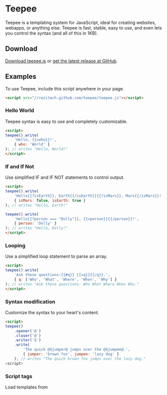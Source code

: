 # Teepee

Teepee is a templating system for JavaScript, ideal for creating websites, webapps, or anything else. Teepee is fast, stable, easy to use, and even lets you control the syntax (and all of this in 1KB).


## Download

[Download teepee.js][teepee.js] or [get the latest release at GitHub][github].


## Examples

To use Teepee, include this script anywhere in your page.

```html
<script src="//rezitech.github.com/teepee/teepee.js"></script>
```

### Hello World

Teepee syntax is easy to use and completely customizable.

```html
<script>
teepee().write(
	'Hello, {{=who}}!',
	{ who: 'World' }
); // writes "Hello, World!"
</script>
```

### If and If Not

Use simplified IF and IF NOT statements to control output.

```html
<script>
teepee().write(
	'Hello{{?isEarth}}, Earth{{/isEarth}}{{?isMars}}, Mars{{/isMars}}!',
	{ isMars: false, isEarth: true }
); // writes "Hello, Earth!"

teepee().write(
	'Hello{{?person === "Dolly"}}, {{=person}}{{/person}}!',
	{ person: 'Dolly' }
); // writes "Hello, Dolly!"
</script>
```


### Looping

Use a simplified loop statement to parse an array.

```html
<script>
teepee().write(
	'Ask these questions:{{#q}} {{=q}}{{/q}}.',
	{ q: ['Who', 'What', 'Where', 'When', 'Why'] }
); // writes "Ask these questions: Who What Where When Why."
</script>
```


### Syntax modification

Customize the syntax to your heart's content.

```html
<script>
teepee()
	.opener('@')
	.closer('@')
	.writer('$')
	.write(
		'The quick @$jumper@ jumps over the @$jumpee@.',
		{ jumper: 'brown fox', jumpee: 'lazy dog' }
	); // writes "The quick brown fox jumps over the lazy dog."
<script>
```

### Script tags

Load templates from <script> elements.

```html
<script id="demo-template" type="text/html">
<h1>
	{{=pageTitle}}
</h1>
<p>
	{{=pageDescription}}
</p>
</script>

<script>
tplObject = {
	pageTitle: 'My Website',
	pageDescription: 'Hello and welcome to my awesome website.'
};

teepee()
	.tplById('demo-template') // sets the template string by the element where id="demo-template"
	.use(tplObject) // sets the use object as tplObject
	.write(); // writes the rendered template
</script>
```

Load external templates from <script> elements using the src attribute. Create templates for HTML, CSS, or anything else.

```html
<script src="example-external_script_tags.tpl.html" id="demo-html" type="text/html">
<!-- Contents of "example-external_script_tags.tpl.html" -->
<h1>
	{{=pageTitle}}
</h1>
<nav>
	<ul>
		{{#pageNavigation}}
			<li>
				<a href="{{=pageNavigation.href}}">{{=pageNavigation.title}}</a>
			</li>
		{{/pageNavigation}}
	</ul>
</nav>
</script>

<script src="example-external_script_tags.tpl.css" id="demo-css" type="text/css">
/* Contents of "example-external_script_tags.tpl.css" */
body {
	background: {{=pageBackgroundColor}};
	color: {{=pageTextColor}};
}
a {
	color: {{=pageTextColor}};
	text-decoration: none;
}
</script>

<script>
tplObject = {
	pageTitle: 'My HTML5 Website',
	pageNavigation: [
		{ href: '#uno', title: 'One' },
		{ href: '#dos', title: 'Two' },
		{ href: '#tres', title: 'Three' },
		{ href: '#cuatro', title: 'Four' },
		{ href: '#cinco', title: 'Five' },
	],
	pageBackgroundColor: '#444',
	pageTextColor: '#FFF'
};

teepee()
	.use(tplObject) // sets the use object as tplObject
	.tplById('demo-css', false) // synchronously sets the template string by the element where id="demo-css"
	.css() // appends the rendered template as a style element to the document
	.tplById('demo-html', false) // synchronously sets the template string by the element where id="demo-html"
	.write(); // writes the rendered template
</script>
```

## Features

Teepee is pumped up with features to allow you to start developing immediately.

### Creating a new instance

A new instance of teepee is created by calling the Teepee function.

```javscript
var tpA = teepee(); // an independent instance of teepee
var tpB = teepee(); // another independent instance of teepee
```

### opener

Sets the opening character(s) of Teepee code and returns the instance of Teepee. If nothing is passed, the current opening character(s) are returned.

```javscript
tp.opener; // returns the current opening character(s)
tp.opener( '@' ); // sets the opening character as "@"
tp.render( 'Hello, @=who}}!', { who: 'World' } ); // renders "Hello, World!"
```

### closer

Sets the closing character(s) of Teepee code and returns the instance of Teepee. If nothing is passed, the current closing character(s) are returned.

```javscript
tp.closer; // returns the current closing character(s)
tp.closer( '@' ); // sets the closing character as "~"
tp.render( 'Hello, {{=who@!', { who: 'World' } ); // renders "Hello, World!"
```

### printer

Sets the character(s) used to print and returns the instance of Teepee. If nothing is passed, the current printing character(s) are returned.

```javscript
tp.printer; // returns the current printing character(s)
tp.printer( '~' ); // sets the printing character as "~"
tp.render( 'Hello, {{~who}}!', { who: 'World' } ); // renders "Hello, World!"
```

### iffer

Sets the character(s) used to begin an IF statement and returns the instance of Teepee. If nothing is passed, the current IF character(s) are returned.

```javscript
tp.closer; // returns the current IF character(s)
tp.iffer( '^' ); // sets the IF character as "^"
tp.render( 'Hello, {{^isWorld}}World{{/isWorld}}!', { isWorld: true } ); // renders "Hello, World!"
```

### notter

Sets the character(s) used to begin an IF NOT statement and returns the instance of Teepee. If nothing is passed, the current IF NOT character(s) are returned.

```javscript
tp.closer; // returns the current IF NOT character(s)
tp.notter( '^' ); // sets the IF NOT character as "^"
tp.render( 'Hello, {{^isWorld}}World{{/isWorld}}!', { isWorld: true } ); // renders "Hello!"
```

### looper

Sets the character(s) used to begin a FOR statement and returns the instance of Teepee. If nothing is passed, the current FOR character(s) are returned.

```javscript
tp.closer; // returns the current FOR character(s)
tp.notter( '@' ); // sets the FOR character as "@"
tp.render( 'Hello,{{@planets}} {{=planets}}{{/planets}}!', { planets: ['Venus', 'Earth', 'Mars'] } ); // renders "Hello, Venus Earth Mars!"
```

### ender

Sets the character(s) used to end an IF/IF NOT/LOOP statement and returns the instance of Teepee. If nothing is passed, the current IF/IF NOT/LOOP ending character(s) are returned.

```javscript
tp.ender; // returns the current IF/IF NOT/LOOP ending character(s)
tp.ender( '$' ); // sets the IF/IF NOT/LOOP ending character as "$"
tp.render( 'Hello, {{?isWorld}}World{{$isWorld}}!', { isWorld: true } ); // renders "Hello, World!"
```

### tpl

Sets the template string and returns the instance of Teepee. If nothing is passed, the current template string is returned.

```javscript
tp.tpl(); // returns the current template string
tp.tpl( 'Hello {{=who}}' ); // sets the template string as "Hello {{=who}}"
```

### tplById

Sets the template string based on an element's content and returns the instance of Teepee. If the element has a src attribute, the src file (which must reside on the same domain) will be used and may also be loaded asynchronously or synchronously.

```javscript
tp.tplById('tpl-html-foo'); // asynchronously sets the template string by the element where id="tpl-html-foo"
tp.tplById('tpl-html-bar', false); // synchronously sets the template string by the element where id="tpl-html-foo"
```

### use

Sets the object to be used by the template and returns the instance of Teepee. If nothing is passed, the current use object is returned.

```javscript
tp.use(); // returns the current use object
tp.use({ foo: 'bar' }); // sets the use object as { foo: 'bar' }
```

### render

Returns the rendered template.

```javscript
tp.render(); // returns the rendered template
tp.render('Hello, {{=who}}!', { who: 'World' }); // returns "Hello, World!"
```

### write

Writes the rendered template and returns the instance of Teepee.

```javscript
tp.write(); // writes the rendered template
tp.write('Hello, {{=who}}!', { who: 'World' }); // writes "Hello, World!"
```

### css

Appends the rendered template as a style element to the document and returns the instance of Teepee.

```javscript
tp.css(); // appends the rendered template as a style element to the document
tp.css('body { background: {{=color}}; }', { color: '#000' }); // appends a style element containing "body { background: #000; }"
```


## Licensing

Teepee uses a dual [MIT][mit]/[GPL-2.0][gpl] License. The [MIT License][mit] is recommended for most projects, because it is simple, easy to understand, and it places almost no restrictions on what you can do with Teepee. If the [GPL-2.0][gpl] License suits your project better, then you are also free to use Teepee under that license.

You don't have to do anything special to choose one license or the other, and you don't have to notify anyone which license you are using. You are free to use Teepee in commercial projects as long as the copyright header is left intact.


## Contributing

1. Fork it.
2. Create a branch. (`git checkout -b my_teepee`)
3. Commit your changes. (`git commit -am "Added Awesomeness"`)
4. Push to the branch. (`git push origin my_teepee`)
5. Create an [Issue][issue] with a link to your branch.
6. Enjoy a refreshing Coca Cola Classic (you earned it!) and wait.

[teepee.js]: http://rezitech.github.com/teepee/teepee.js
[github]: //github.com/rezitech/teepee
[mit]: http://www.opensource.org/licenses/MIT
[gpl]: http://www.opensource.org/licenses/GPL-2.0
[issue]: //github.com/rezitech/teepee/issues